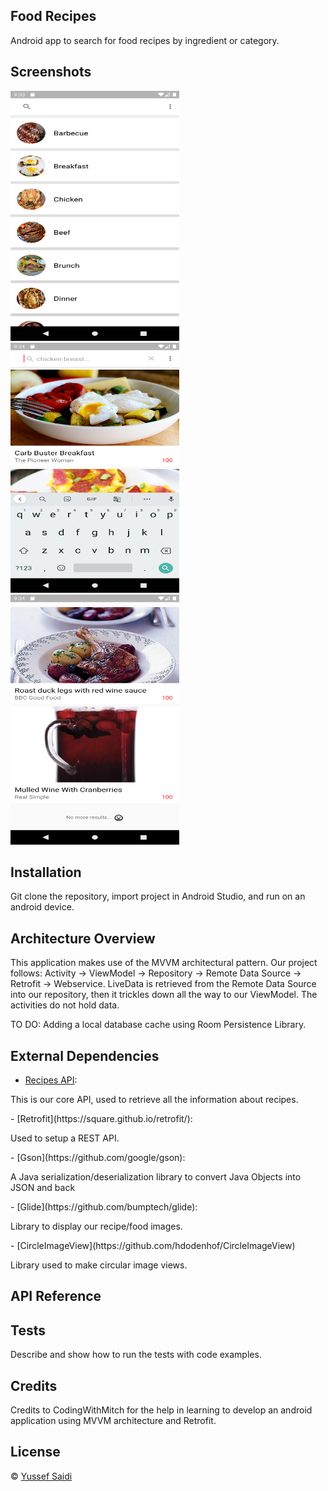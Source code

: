 ## Food Recipes
Android app to search for food recipes by ingredient or category.

## Screenshots
<p>
  <img src="/Screenshots/Screenshot_1582252407.png" width="270" height="400"/>
  <img src="/Screenshots/Screenshot_1582252476.png" width="270" height="400"/>
  <img src="/Screenshots/Screenshot_1582252452.png" width="270" height="400"/>
</p>

## Installation
Git clone the repository, import project in Android Studio, and run on an android device.

## Architecture Overview
This application makes use of the MVVM architectural pattern. 
Our project follows: Activity -> ViewModel -> Repository -> Remote Data Source -> Retrofit -> Webservice.
LiveData is retrieved from the Remote Data Source into our repository, then it trickles down all the way to our ViewModel. The activities do not hold data.

TO DO: Adding a local database cache using Room Persistence Library.

## External Dependencies

- [Recipes API](https://recipesapi.herokuapp.com/api/search):
<p>This is our core API, used to retrieve all the information about recipes.</p>
- [Retrofit](https://square.github.io/retrofit/):
<p>Used to setup a REST API.</p>
- [Gson](https://github.com/google/gson):
<p>A Java serialization/deserialization library to convert Java Objects into JSON and back </p>
- [Glide](https://github.com/bumptech/glide):
<p>Library to display our recipe/food images.</p>
- [CircleImageView](https://github.com/hdodenhof/CircleImageView)
<p>Library used to make circular image views.</p>

## API Reference




## Tests
Describe and show how to run the tests with code examples.

## Credits
Credits to CodingWithMitch for the help in learning to develop an android application using MVVM architecture and Retrofit.

## License
© [Yussef Saidi](https://yussefsaidi.me/)

